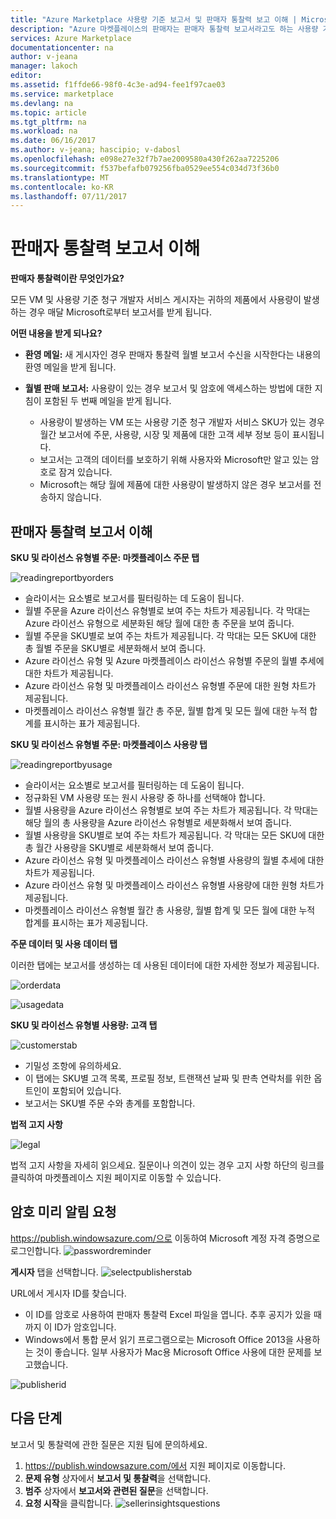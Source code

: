 ```yaml
---
title: "Azure Marketplace 사용량 기준 보고서 및 판매자 통찰력 보고 이해 | Microsoft Docs"
description: "Azure 마켓플레이스의 판매자는 판매자 통찰력 보고서라고도 하는 사용량 기준 보고서를 이해해야 합니다."
services: Azure Marketplace
documentationcenter: na
author: v-jeana
manager: lakoch
editor: 
ms.assetid: f1ffde66-98f0-4c3e-ad94-fee1f97cae03
ms.service: marketplace
ms.devlang: na
ms.topic: article
ms.tgt_pltfrm: na
ms.workload: na
ms.date: 06/16/2017
ms.author: v-jeana; hascipio; v-dabosl
ms.openlocfilehash: e098e27e32f7b7ae2009580a430f262aa7225206
ms.sourcegitcommit: f537befafb079256fba0529ee554c034d73f36b0
ms.translationtype: MT
ms.contentlocale: ko-KR
ms.lasthandoff: 07/11/2017
---
```

# <a name="understand-your-seller-insights-report"></a>판매자 통찰력 보고서 이해
**판매자 통찰력이란 무엇인가요?**

모든 VM 및 사용량 기준 청구 개발자 서비스 게시자는 귀하의 제품에서 사용량이 발생하는 경우 매달 Microsoft로부터 보고서를 받게 됩니다.

**어떤 내용을 받게 되나요?**

* **환영 메일:** 새 게시자인 경우 판매자 통찰력 월별 보고서 수신을 시작한다는 내용의 환영 메일을 받게 됩니다.
* **월별 판매 보고서:** 사용량이 있는 경우 보고서 및 암호에 액세스하는 방법에 대한 지침이 포함된 두 번째 메일을 받게 됩니다.

  * 사용량이 발생하는 VM 또는 사용량 기준 청구 개발자 서비스 SKU가 있는 경우 월간 보고서에 주문, 사용량, 시장 및 제품에 대한 고객 세부 정보 등이 표시됩니다.
  * 보고서는 고객의 데이터를 보호하기 위해 사용자와 Microsoft만 알고 있는 암호로 잠겨 있습니다.
  * Microsoft는 해당 월에 제품에 대한 사용량이 발생하지 않은 경우 보고서를 전송하지 않습니다.

## <a name="understand-your-seller-insights-report"></a>판매자 통찰력 보고서 이해
**SKU 및 라이선스 유형별 주문: 마켓플레이스 주문 탭**

![readingreportbyorders][2]

* 슬라이서는 요소별로 보고서를 필터링하는 데 도움이 됩니다.
* 월별 주문을 Azure 라이선스 유형별로 보여 주는 차트가 제공됩니다. 각 막대는 Azure 라이선스 유형으로 세분화된 해당 월에 대한 총 주문을 보여 줍니다.
* 월별 주문을 SKU별로 보여 주는 차트가 제공됩니다. 각 막대는 모든 SKU에 대한 총 월별 주문을 SKU별로 세분화해서 보여 줍니다.
* Azure 라이선스 유형 및 Azure 마켓플레이스 라이선스 유형별 주문의 월별 추세에 대한 차트가 제공됩니다.
* Azure 라이선스 유형 및 마켓플레이스 라이선스 유형별 주문에 대한 원형 차트가 제공됩니다.
* 마켓플레이스 라이선스 유형별 월간 총 주문, 월별 합계 및 모든 월에 대한 누적 합계를 표시하는 표가 제공됩니다.

**SKU 및 라이선스 유형별 주문: 마켓플레이스 사용량 탭**

![readingreportbyusage][3]

* 슬라이서는 요소별로 보고서를 필터링하는 데 도움이 됩니다.
* 정규화된 VM 사용량 또는 원시 사용량 중 하나를 선택해야 합니다.
* 월별 사용량을 Azure 라이선스 유형별로 보여 주는 차트가 제공됩니다. 각 막대는 해당 월의 총 사용량을 Azure 라이선스 유형별로 세분화해서 보여 줍니다.
* 월별 사용량을 SKU별로 보여 주는 차트가 제공됩니다. 각 막대는 모든 SKU에 대한 총 월간 사용량을 SKU별로 세분화해서 보여 줍니다.
* Azure 라이선스 유형 및 마켓플레이스 라이선스 유형별 사용량의 월별 추세에 대한 차트가 제공됩니다.
* Azure 라이선스 유형 및 마켓플레이스 라이선스 유형별 사용량에 대한 원형 차트가 제공됩니다.
* 마켓플레이스 라이선스 유형별 월간 총 사용량, 월별 합계 및 모든 월에 대한 누적 합계를 표시하는 표가 제공됩니다.

**주문 데이터 및 사용 데이터 탭**

이러한 탭에는 보고서를 생성하는 데 사용된 데이터에 대한 자세한 정보가 제공됩니다.

![orderdata][4]

![usagedata][5]

**SKU 및 라이선스 유형별 사용량: 고객 탭**

![customerstab][6]

* 기밀성 조항에 유의하세요.
* 이 탭에는 SKU별 고객 목록, 프로필 정보, 트랜잭션 날짜 및 판촉 연락처를 위한 옵트인이 포함되어 있습니다.
* 보고서는 SKU별 주문 수와 총계를 포함합니다.

**법적 고지 사항**

![legal][1]

법적 고지 사항을 자세히 읽으세요. 질문이나 의견이 있는 경우 고지 사항 하단의 링크를 클릭하여 마켓플레이스 지원 페이지로 이동할 수 있습니다.

## <a name="request-a-password-reminder"></a>암호 미리 알림 요청
https://publish.windowsazure.com/으로 이동하여 Microsoft 계정 자격 증명으로 로그인합니다.
![passwordreminder][7]

**게시자** 탭을 선택합니다.
![selectpublisherstab][8]

URL에서 게시자 ID를 찾습니다.

* 이 ID를 암호로 사용하여 판매자 통찰력 Excel 파일을 엽니다.
  추후 공지가 있을 때까지 이 ID가 암호입니다.
* Windows에서 통합 문서 읽기 프로그램으로는 Microsoft Office 2013을 사용하는 것이 좋습니다.  일부 사용자가 Mac용 Microsoft Office 사용에 대한 문제를 보고했습니다.

![publisherid][9]

## <a name="next-steps"></a>다음 단계
보고서 및 통찰력에 관한 질문은 지원 팀에 문의하세요.

1. https://publish.windowsazure.com/에서 지원 페이지로 이동합니다.
2. **문제 유형** 상자에서 **보고서 및 통찰력**을 선택합니다.
3. **범주** 상자에서 **보고서와 관련된 질문**을 선택합니다.
4. **요청 시작**을 클릭합니다.
   ![sellerinsightsquestions][10]

[1]: ./media/marketplace-publishing-report-seller-insights/legal.png
[2]: ./media/marketplace-publishing-report-seller-insights/readingreportbyorders.png
[3]: ./media/marketplace-publishing-report-seller-insights/readingreportbyusage.png
[4]: ./media/marketplace-publishing-report-seller-insights/orderdata.png
[5]: ./media/marketplace-publishing-report-seller-insights/usagedata.png
[6]: ./media/marketplace-publishing-report-seller-insights/customerstab.png
[7]: ./media/marketplace-publishing-report-seller-insights/passwordreminder.png
[8]: ./media/marketplace-publishing-report-seller-insights/selectpublisherstab.png
[9]: ./media/marketplace-publishing-report-seller-insights/publisherid.png
[10]: ./media/marketplace-publishing-report-seller-insights/sellerinsightsquestions.png
